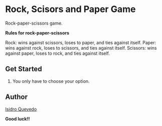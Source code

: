 # Rock, Scisors and Paper Game  

Rock-paper-scissors game.

**Rules for rock-paper-scissors**

Rock: wins against scissors, loses to paper, and ties against itself.
Paper: wins against rock, loses to scissors, and ties against itself.
Scissors: wins against paper, loses to rock, and ties against itself.

## Get Started

1. You only have to choose your option.

## Author

[Isidro Quevedo](https://iquevedom.github.io/My_Bio/)

**Good luck!!**


